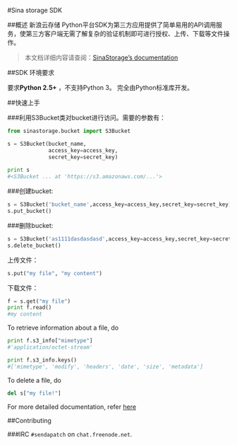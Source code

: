 #Sina storage SDK

##概述
新浪云存储 Python平台SDK为第三方应用提供了简单易用的API调用服务，使第三方客户端无需了解复杂的验证机制即可进行授权、上传、下载等文件操作。
>本文档详细内容请查阅：[SinaStorage’s documentation][1]

##SDK 环境要求

要求**Python 2.5+** ，不支持Python 3。
完全由Python标准库开发。

##快速上手

###利用S3Bucket类对bucket进行访问。需要的参数有：
```python
from sinastorage.bucket import S3Bucket

s = S3Bucket(bucket_name,
             access_key=access_key,
             secret_key=secret_key)
 
print s  
#<S3Bucket ... at 'https://s3.amazonaws.com/...'>
```
###创建bucket:
```python
s = S3Bucket('bucket_name',access_key=access_key,secret_key=secret_key)
s.put_bucket()
```
###删除bucket:
```python
s = S3Bucket('as1111dasdasdasd',access_key=access_key,secret_key=secret_key)
s.delete_bucket()
```








上传文件：
```python
s.put("my file", "my content")
```
下载文件：
```python
f = s.get("my file")
print f.read()
#my content
```
To retrieve information about a file, do
```python
print f.s3_info["mimetype"]
#'application/octet-stream'

print f.s3_info.keys()
#['mimetype', 'modify', 'headers', 'date', 'size', 'metadata']
```
To delete a file, do
```python
del s["my file!"]
```

For more detailed documentation, refer [here](http://sendapatch.se/projects/simples3)

##Contributing

###IRC
``#sendapatch`` on ``chat.freenode.net``.


[1]:http://sinastorage.sinaapp.com/developer/index.html